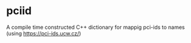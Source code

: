 # pciid
A compile time constructed C++ dictionary for mappig pci-ids to names (using https://pci-ids.ucw.cz/)
